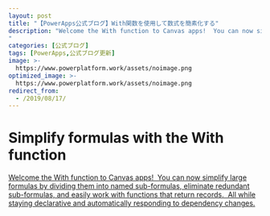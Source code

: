 ```yaml
---
layout: post
title: "【PowerApps公式ブログ】With関数を使用して数式を簡素化する"
description: "Welcome the With function to Canvas apps!  You can now simplify large formulas by dividing them into named sub-formulas, eliminate redundant sub-formulas, and easily work with functions that return records.  All while staying declarative and automatically responding to dependency changes.
"
categories: [公式ブログ]
tags: [PowerApps,公式ブログ更新]
image: >-
  https://www.powerplatform.work/assets/noimage.png
optimized_image: >-
  https://www.powerplatform.work/assets/noimage.png
redirect_from:
  - /2019/08/17/
---
```


# Simplify formulas with the With function

[Welcome the With function to Canvas apps!  You can now simplify large formulas by dividing them into named sub-formulas, eliminate redundant sub-formulas, and easily work with functions that return records.  All while staying declarative and automatically responding to dependency changes.
](https://powerapps.microsoft.com/ja-jp/blog/simplify-formulas-with-the-with-function/)
